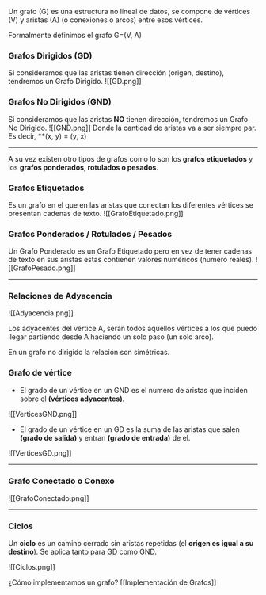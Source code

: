 Un grafo (G) es una estructura no lineal de datos, se compone de vértices (V) y aristas (A) (o conexiones o arcos) entre esos vértices.

Formalmente definimos el grafo G=(V, A)

### Grafos Dirigidos (GD)
Si consideramos que las aristas tienen dirección (origen, destino), tendremos un Grafo Dirigido.
![[GD.png]]
### Grafos No Dirigidos (GND)
Si consideramos que las aristas **NO** tienen dirección, tendremos un Grafo No Dirigido.
![[GND.png]]
Donde la cantidad de aristas va a ser siempre par.
Es decir, **(x, y) = (y, x)

---

A su vez existen otro tipos de grafos como lo son los **grafos etiquetados** y los **grafos ponderados, rotulados o pesados**.

### Grafos Etiquetados
Es un grafo en el que en las aristas que conectan los diferentes vértices se presentan cadenas de texto.
![[GrafoEtiquetado.png]]

### Grafos Ponderados / Rotulados / Pesados
Un Grafo Ponderado es un Grafo Etiquetado pero en vez de tener cadenas de texto en sus aristas estas contienen valores numéricos (numero reales). 
![[GrafoPesado.png]]

---

### Relaciones de Adyacencia
![[Adyacencia.png]]

Los adyacentes del vértice A, serán todos aquellos vértices a los que puedo llegar partiendo desde A haciendo un solo paso (un solo arco).

En un grafo no dirigido la relación son simétricas.

### Grafo de vértice 
- El grado de un vértice en un GND es el numero de aristas que inciden sobre el **(vértices adyacentes)**.

![[VerticesGND.png]]

- El grado de un vértice en un GD es la suma de las aristas que salen **(grado de salida)** y entran **(grado de entrada)** de el.

![[VerticesGD.png]]

---
### Grafo Conectado o Conexo

![[GrafoConectado.png]]

---
### Ciclos

Un **ciclo** es un camino cerrado sin aristas repetidas (el **origen es igual a su** **destino**). Se aplica tanto para GD como GND.

![[Ciclos.png]]











¿Cómo implementamos un grafo? [[Implementación de Grafos]]


